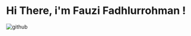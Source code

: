 # Hi There, i'm Fauzi Fadhlurrohman !

![github](https://img.shields.io/badge/Linkedin-0e76a8?style=for-the-badge&logo=Linkedin&logoColor=white)
